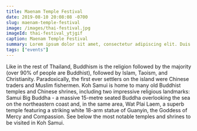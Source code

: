 ```yaml
---
title: Maenam Temple Festival
date: 2019-08-10 20:08:08 -0700
slug: maenam-temple-festival
image: /images/thai-festival.jpg
imageId: thai-festival_ytjgif
caption: Maenam Temple Festival
summary: Lorem ipsum dolor sit amet, consectetur adipiscing elit. Duis ac sapien ultrices, lobortis risus vitae.
tags: ["events"]
---
```

Like in the rest of Thailand, Buddhism is the religion followed by the majority (over 90% of people are Buddhist), followed by Islam, Taoism, and Christianity. Paradoxically, the first ever settlers on the island were Chinese traders and Muslim fishermen. Koh Samui is home to many old Buddhist temples and Chinese shrines, including two impressive religious landmarks: Samui Big Buddha - a massive 15-metre seated Buddha overlooking the sea on the northeastern coast and, in the same area, Wat Plai Laem, a superb temple featuring a striking white 18-arm statue of Guanyin, the Goddess of Mercy and Compassion. See below the most notable temples and shrines to be visited in Koh Samui.
